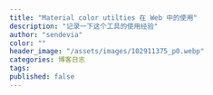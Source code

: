 ```yaml
---
title: "Material color utilties 在 Web 中的使用"
description: "记录一下这个工具的使用经验"
author: "sendevia"
color: ""
header_image: "/assets/images/102911375_p0.webp"
categories: 博客日志
tags:
published: false
---
```

